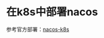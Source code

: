 # 在k8s中部署nacos
参考官方部署：[nacos-k8s](https://github.com/nacos-group/nacos-k8s/wiki/%E4%BD%BF%E7%94%A8peerfinder%E6%89%A9%E5%AE%B9%E6%8F%92%E4%BB%B6)

##  